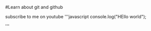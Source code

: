 #Learn about git and github 

subscribe to me on youtube 
'''javascript 
console.log("HEllo world");

'''
